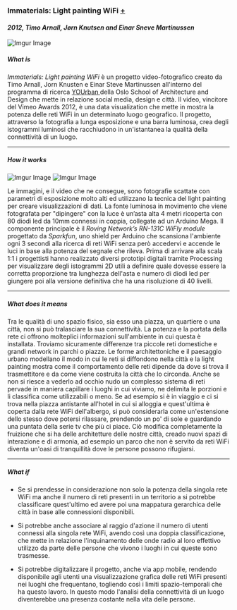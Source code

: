 ### Immaterials: Light painting WiFi [+](http://voyoslo.com/projects/immaterials-wifi-light-painting/)
#### _2012, Timo Arnall, Jørn Knutsen and Einar Sneve Martinussen_

![Imgur Image](https://i.imgur.com/bxRB5qNh.jpg)

##### What is

_Immaterials: Light painting WiFi_ è un progetto video-fotografico creato da Timo Arnall, Jorn Knusten e Einar Steve Martinussen all'interno del programma di ricerca [ YOUrban ](http://yourban.no/)della Oslo School of Architecture and Design che mette in relazione social media, design e città.
Il video, vincitore del Vimeo Awards 2012, è una data visualization che mette in mostra la potenza delle reti WiFi in un determinato luogo geografico. 
Il progetto, attraverso la fotografia a lunga esposizione e una barra luminosa, crea degli istogrammi luminosi che racchiudono in un'istantanea la qualità della connettività di un luogo. 

---

##### How it works

![Imgur Image](https://i.imgur.com/5OGPhlrm.png)
![Imgur Image](https://i.imgur.com/1GxMyWZm.png)

Le immagini, e il video che ne consegue, sono fotografie scattate con parametri di esposizione molto alti ed utilizzano la tecnica del light painting per creare visualizzazioni di dati. 
La fonte luminosa in movimento che viene fotografata per "dipingere" con la luce è un’asta alta 4 metri ricoperta con 80 diodi led da 10mm connessi in coppia, collegate ad un Arduino Mega. Il componente principale è il _Roving Network’s RN-131C WiFly module_ progettato da _Sparkfun_, uno shield per Arduino che scansiona l'ambiente ogni 3 secondi alla ricerca di reti WiFi senza però accedervi e accende le luci in base alla potenza del segnale che rileva. 
Prima di arrivare alla scala 1:1 i progettisti hanno realizzato diversi prototipi digitali tramite Processing per visualizzare degli istogrammi 2D utili a definire quale dovesse essere la corretta proporzione tra lunghezza dell'asta e numero di diodi led per giungere poi alla versione definitiva che ha una risoluzione di 40 livelli.

---

##### What does it means


Tra le qualità di uno spazio fisico, sia esso una piazza, un quartiere o una città, non si può tralasciare la sua connettività. 
La potenza e la portata della rete ci offrono molteplici informazioni sull'ambiente in cui questa è installata. Troviamo sicuramente differenze tra piccole reti domestiche e grandi network in parchi o piazze. Le forme architettoniche e il paesaggio urbano modellano il modo in cui le reti si diffondono nella città e la light painting mostra come il comportamento delle reti dipende da dove si trova il trasmettitore e da come viene costruita la città che lo circonda.
Anche se non si riesce a vederlo ad occhio nudo un complesso sistema di reti pervade in maniera capillare i luoghi in cui viviamo, ne delimita le porzioni e li classifica come utilizzabili o meno. Se ad esempio si è in viaggio e ci si trova nella piazza antistante all'hotel in cui si alloggia e quest'ultima è coperta dalla rete WiFi dell'albergo, si può considerarla come un'estensione dello stesso dove potersi rilassare, prendendo un po' di sole e guardando una puntata della serie tv che più ci piace. Ciò modifica completamente la fruizione che si ha delle architetture delle nostre città, creado nuovi spazi di interazione e di armonia, ad esempio un parco che non è servito da reti WiFi diventa un'oasi di tranquillità dove le persone possono rifugiarsi.

---

##### What if

- Se si prendesse in considerazione non solo la potenza della singola rete WiFi ma anche il numero di reti presenti in un territorio a si potrebbe classificare quest'ultimo ed avere poi una mappatura gerarchica delle città in base alle connessioni disponibili. 

- Si potrebbe anche associare al raggio d'azione il numero di utenti connessi alla singola rete WiFi, avendo così una doppia classificazione, che mette in relazione l'inquinamento delle onde radio al loro effettivo utilizzo da parte delle persone che vivono i luoghi in cui queste sono trasmesse.

- Si potrebbe digitalizzare il progetto, anche via app mobile, rendendo disponibile agli utenti una visualizzazione grafica delle reti WiFi presenti nei luoghi che frequentano, togliendo così i limiti spazio-temporali che ha questo lavoro. In questo modo l'analisi della connettività di un luogo diventerebbe una presenza costante nella vita delle persone.
